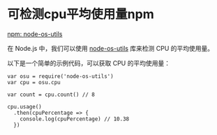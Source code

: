 # 可检测cpu平均使用量npm

[npm: node-os-utils](https://www.npmjs.com/package/node-os-utils)

在 Node.js 中，我们可以使用 [node-os-utils](https://www.npmjs.com/package/node-os-utils) 库来检测 CPU 的平均使用量。

以下是一个简单的示例代码，可以获取 CPU 的平均使用量：

```
var osu = require('node-os-utils')
var cpu = osu.cpu

var count = cpu.count() // 8

cpu.usage()
  .then(cpuPercentage => {
    console.log(cpuPercentage) // 10.38
  })

```